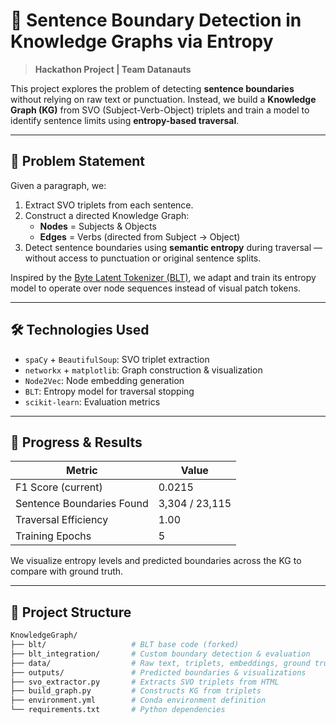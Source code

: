 # 🧠 Sentence Boundary Detection in Knowledge Graphs via Entropy

> **Hackathon Project | Team Datanauts**

This project explores the problem of detecting **sentence boundaries** without relying on raw text or punctuation. Instead, we build a **Knowledge Graph (KG)** from SVO (Subject-Verb-Object) triplets and train a model to identify sentence limits using **entropy-based traversal**.

---

## 📌 Problem Statement

Given a paragraph, we:
1. Extract SVO triplets from each sentence.
2. Construct a directed Knowledge Graph:
   - **Nodes** = Subjects & Objects
   - **Edges** = Verbs (directed from Subject → Object)
3. Detect sentence boundaries using **semantic entropy** during traversal — without access to punctuation or original sentence splits.

Inspired by the [Byte Latent Tokenizer (BLT)](https://arxiv.org/abs/2310.08560), we adapt and train its entropy model to operate over node sequences instead of visual patch tokens.

---

## 🛠️ Technologies Used

- `spaCy` + `BeautifulSoup`: SVO triplet extraction
- `networkx` + `matplotlib`: Graph construction & visualization
- `Node2Vec`: Node embedding generation
- `BLT`: Entropy model for traversal stopping
- `scikit-learn`: Evaluation metrics

---

## 🚀 Progress & Results

| Metric                    | Value      |
|--------------------------|------------|
| F1 Score (current)       | 0.0215     |
| Sentence Boundaries Found| 3,304 / 23,115 |
| Traversal Efficiency     | 1.00       |
| Training Epochs          | 5          |

We visualize entropy levels and predicted boundaries across the KG to compare with ground truth.

---

## 📁 Project Structure

```bash
KnowledgeGraph/
├── blt/                   # BLT base code (forked)
├── blt_integration/       # Custom boundary detection & evaluation
├── data/                  # Raw text, triplets, embeddings, ground truth
├── outputs/               # Predicted boundaries & visualizations
├── svo_extractor.py       # Extracts SVO triplets from HTML
├── build_graph.py         # Constructs KG from triplets
├── environment.yml        # Conda environment definition
└── requirements.txt       # Python dependencies
